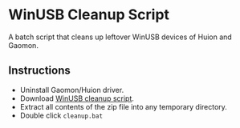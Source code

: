 # WinUSB Cleanup Script
A batch script that cleans up leftover WinUSB devices of Huion and Gaomon.

## Instructions

 - Uninstall Gaomon/Huion driver.
 - Download [WinUSB cleanup script](https://github.com/X9VoiD/HuionGaomonWinUSBCleanup/releases/download/v1.0/WinUSB.cleanup.script.zip).
 - Extract all contents of the zip file into any temporary directory.
 - Double click `cleanup.bat`
